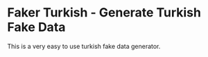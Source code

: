 # Faker Turkish - Generate Turkish Fake Data

This is a very easy to use turkish fake data generator.
